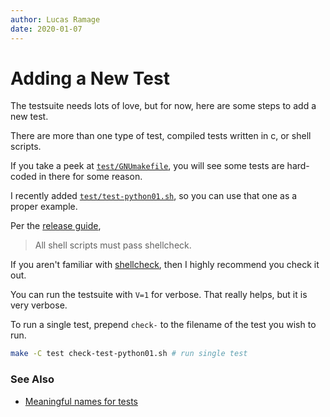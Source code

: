 ```yaml
---
author: Lucas Ramage
date: 2020-01-07
---
```


# Adding a New Test

The testsuite needs lots of love, but for now, here are some steps to add a new test.

There are more than one type of test, compiled tests written in c, or shell scripts.

If you take a peek at [`test/GNUmakefile`](https://github.com/proot-me/proot/blob/master/test/GNUmakefile), you will see some tests are hard-coded in there for some reason.

I recently added [`test/test-python01.sh`](https://github.com/proot-me/proot/blob/master/test/test-python01.sh), so you can use that one as a proper example.

Per the [release guide](https://github.com/proot-me/proot/blob/master/doc/howto-release.rst),

> All shell scripts must pass shellcheck.

If you aren't familiar with [shellcheck](https://www.shellcheck.net), then I highly recommend you check it out.

You can run the testsuite with `V=1` for verbose. That really helps, but it is very verbose.

To run a single test, prepend `check-` to the filename of the test you wish to run.

```sh
make -C test check-test-python01.sh # run single test
```

### See Also

- [Meaningful names for tests](https://github.com/proot-me/proot/issues/164)
